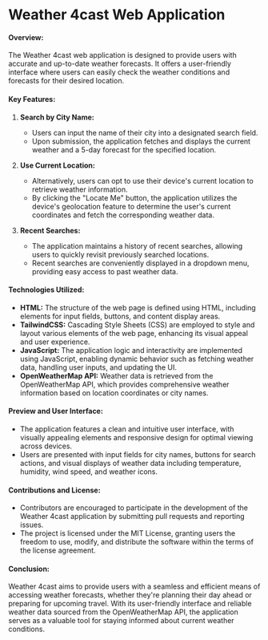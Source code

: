 # Weather 4cast Web Application

#### Overview:
The Weather 4cast web application is designed to provide users with accurate and up-to-date weather forecasts. It offers a user-friendly interface where users can easily check the weather conditions and forecasts for their desired location.

#### Key Features:
1. **Search by City Name:**
   - Users can input the name of their city into a designated search field.
   - Upon submission, the application fetches and displays the current weather and a 5-day forecast for the specified location.
   
2. **Use Current Location:**
   - Alternatively, users can opt to use their device's current location to retrieve weather information.
   - By clicking the "Locate Me" button, the application utilizes the device's geolocation feature to determine the user's current coordinates and fetch the corresponding weather data.

3. **Recent Searches:**
   - The application maintains a history of recent searches, allowing users to quickly revisit previously searched locations.
   - Recent searches are conveniently displayed in a dropdown menu, providing easy access to past weather data.

#### Technologies Utilized:
- **HTML:** The structure of the web page is defined using HTML, including elements for input fields, buttons, and content display areas.
- **TailwindCSS:** Cascading Style Sheets (CSS) are employed to style and layout various elements of the web page, enhancing its visual appeal and user experience.
- **JavaScript:** The application logic and interactivity are implemented using JavaScript, enabling dynamic behavior such as fetching weather data, handling user inputs, and updating the UI.
- **OpenWeatherMap API:** Weather data is retrieved from the OpenWeatherMap API, which provides comprehensive weather information based on location coordinates or city names.

#### Preview and User Interface:
- The application features a clean and intuitive user interface, with visually appealing elements and responsive design for optimal viewing across devices.
- Users are presented with input fields for city names, buttons for search actions, and visual displays of weather data including temperature, humidity, wind speed, and weather icons.

#### Contributions and License:
- Contributors are encouraged to participate in the development of the Weather 4cast application by submitting pull requests and reporting issues.
- The project is licensed under the MIT License, granting users the freedom to use, modify, and distribute the software within the terms of the license agreement.

#### Conclusion:
Weather 4cast aims to provide users with a seamless and efficient means of accessing weather forecasts, whether they're planning their day ahead or preparing for upcoming travel. With its user-friendly interface and reliable weather data sourced from the OpenWeatherMap API, the application serves as a valuable tool for staying informed about current weather conditions.
